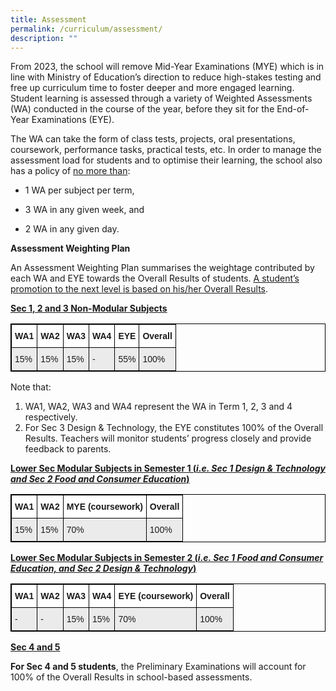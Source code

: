 ```yaml
---
title: Assessment
permalink: /curriculum/assessment/
description: ""
---
```

From 2023, the school will remove Mid-Year Examinations (MYE) which is in line with Ministry of Education’s direction to reduce high-stakes testing and free up curriculum time to foster deeper and more engaged learning. Student learning is assessed through a variety of Weighted Assessments (WA) conducted in the course of the year, before they sit for the End-of-Year Examinations (EYE).

  

The WA can take the form of class tests, projects, oral presentations, coursework, performance tasks, practical tests, etc. In order to manage the assessment load for students and to optimise their learning, the school also has a policy of&nbsp;<u>no more than</u>:

*   1 WA per subject per term,  
    
*   3 WA in any given week, and  
    
*   2 WA in any given day.  
    

  

**Assessment Weighting Plan**

An Assessment Weighting Plan summarises the weightage contributed by each WA and EYE towards the Overall Results of students.&nbsp;<u>A student’s promotion to the next level is based on his/her Overall Results</u>.

**<u>Sec 1, 2 and 3 Non-Modular Subjects</u>**

<style type="text/css">
.tg  {border-collapse:collapse;border-spacing:0;}
.tg td{border-color:black;border-style:solid;border-width:1px;font-family:Arial, sans-serif;font-size:14px;
  overflow:hidden;padding:10px 5px;word-break:normal;}
.tg th{border-color:black;border-style:solid;border-width:1px;font-family:Arial, sans-serif;font-size:14px;
  font-weight:normal;overflow:hidden;padding:10px 5px;word-break:normal;}
.tg .tg-3icd{background-color:#EBEBEB;text-align:left;vertical-align:top}
.tg .tg-dgl5{background-color:#FFF;font-weight:bold;text-align:left;vertical-align:top}
</style>
<table style="border: 1px solid black" class="tg">
<thead>
  <tr>
    <th style="border: 1px solid black" class="tg-dgl5">WA1</th>
    <th style="border: 1px solid black" class="tg-dgl5">WA2</th>
    <th style="border: 1px solid black" class="tg-dgl5">WA3</th>
    <th style="border: 1px solid black" class="tg-dgl5">WA4</th>
    <th style="border: 1px solid black" class="tg-dgl5">EYE</th>
    <th style="border: 1px solid black" class="tg-dgl5">Overall</th>
  </tr>
</thead>
<tbody>
  <tr>
    <td style="border: 1px solid black" class="tg-3icd">15%</td>
    <td style="border: 1px solid black" class="tg-3icd">15%</td>
    <td style="border: 1px solid black" class="tg-3icd">15%</td>
    <td style="border: 1px solid black" class="tg-3icd">-</td>
    <td style="border: 1px solid black" class="tg-3icd">55%</td>
    <td style="border: 1px solid black" class="tg-3icd">100%</td>
  </tr>
</tbody>
</table>

Note that:

1.  WA1, WA2, WA3 and WA4 represent the WA in Term 1, 2, 3 and 4 respectively.
2.  For Sec 3 Design &amp; Technology, the EYE constitutes 100% of the Overall Results. Teachers will monitor students’ progress closely and provide feedback to parents.

**<u>Lower Sec Modular Subjects in Semester 1 (_i.e. Sec 1 Design &amp; Technology and Sec 2 Food and Consumer Education_)</u>**

<style type="text/css">
.tg  {border-collapse:collapse;border-spacing:0;}
.tg td{border-color:black;border-style:solid;border-width:1px;font-family:Arial, sans-serif;font-size:14px;
  overflow:hidden;padding:10px 5px;word-break:normal;}
.tg th{border-color:black;border-style:solid;border-width:1px;font-family:Arial, sans-serif;font-size:14px;
  font-weight:normal;overflow:hidden;padding:10px 5px;word-break:normal;}
.tg .tg-3icd{background-color:#EBEBEB;text-align:left;vertical-align:top}
.tg .tg-dgl5{background-color:#FFF;font-weight:bold;text-align:left;vertical-align:top}
</style>
<table style="border: 1px solid black" class="tg">
<thead>
  <tr>
    <th style="border: 1px solid black" class="tg-dgl5">WA1</th>
    <th style="border: 1px solid black" class="tg-dgl5">WA2</th>
    <th style="border: 1px solid black" class="tg-dgl5">MYE (coursework)</th>
    <th style="border: 1px solid black" class="tg-dgl5">Overall</th>
  </tr>
</thead>
<tbody>
  <tr>
    <td style="border: 1px solid black" class="tg-3icd">15%</td>
    <td style="border: 1px solid black" class="tg-3icd">15%</td>
    <td style="border: 1px solid black" class="tg-3icd">70%</td>
    <td style="border: 1px solid black" class="tg-3icd">100%</td>
  </tr>
</tbody>
</table>

**<u>Lower Sec Modular Subjects in Semester 2 (_i.e. Sec 1 Food and Consumer Education, and Sec 2 Design &amp; Technology_)</u>**

<style type="text/css">
.tg  {border-collapse:collapse;border-spacing:0;}
.tg td{border-color:black;border-style:solid;border-width:1px;font-family:Arial, sans-serif;font-size:14px;
  overflow:hidden;padding:10px 5px;word-break:normal;}
.tg th{border-color:black;border-style:solid;border-width:1px;font-family:Arial, sans-serif;font-size:14px;
  font-weight:normal;overflow:hidden;padding:10px 5px;word-break:normal;}
.tg .tg-3icd{background-color:#EBEBEB;text-align:left;vertical-align:top}
.tg .tg-dgl5{background-color:#FFF;font-weight:bold;text-align:left;vertical-align:top}
</style>
<table style="border: 1px solid black" class="tg">
<thead>
  <tr>
    <th style="border: 1px solid black" class="tg-dgl5">WA1</th>
    <th style="border: 1px solid black" class="tg-dgl5">WA2</th>
    <th style="border: 1px solid black" class="tg-dgl5">WA3</th>
    <th style="border: 1px solid black" class="tg-dgl5">WA4</th>
    <th style="border: 1px solid black" class="tg-dgl5">EYE (coursework)</th>
    <th style="border: 1px solid black" class="tg-dgl5">Overall</th>
  </tr>
</thead>
<tbody>
  <tr>
    <td style="border: 1px solid black" class="tg-3icd">-</td>
    <td style="border: 1px solid black" class="tg-3icd">-</td>
    <td style="border: 1px solid black" class="tg-3icd">15%</td>
    <td style="border: 1px solid black" class="tg-3icd">15%</td>
    <td style="border: 1px solid black" class="tg-3icd">70%</td>
    <td style="border: 1px solid black" class="tg-3icd">100%</td>
  </tr>
</tbody>
</table>

**<u>Sec 4 and 5</u>**

**For Sec 4 and 5 students**, the Preliminary Examinations will account for 100% of the Overall Results in school-based assessments.